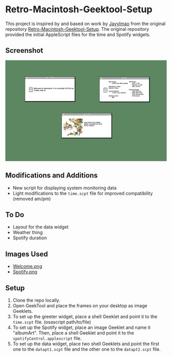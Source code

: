 # Retro-Macintosh-Geektool-Setup

This project is inspired by and based on work by [Jayylmao](https://github.com/jayylmao) from the original repository [Retro-Macintosh-Geektool-Setup](https://github.com/jayylmao/Retro-Macintosh-Geektool-Setup). The original repository provided the initial AppleScript files for the time and Spotify widgets.

## Screenshot
![Retro-Macintosh-Geektool-Setup Example](Example.png)

## Modifications and Additions
- New script for displaying system monitoring data
- Light modifications to the `time.scpt` file for improved compatibility (removed am/pm)

## To Do
- Layout for the data widget
- Weather thing
- Spotify duration

## Images Used
- [Welcome.png](https://github.com/jayylmao/Retro-Macintosh-Geektool-Setup/blob/master/Widget%20Frames/Welcome.png)
- [Spotify.png](https://github.com/jayylmao/Retro-Macintosh-Geektool-Setup/blob/master/Widget%20Frames/Spotify.png)

## Setup
1. Clone the repo locally.
2. Open GeekTool and place the frames on your desktop as image Geeklets.
3. To set up the greeter widget, place a shell Geeklet and point it to the `time.scpt` file. (osascript path/to/file)
4. To set up the Spotify widget, place an image Geeklet and name it "albumArt". Then, place a shell Geeklet and point it to the `spotifyControl.applescript` file.
5. To set up the data widget, place two shell Geeklets and point the first one to the `datapt1.scpt` file and the other one to the `datapt2.scpt` file.
